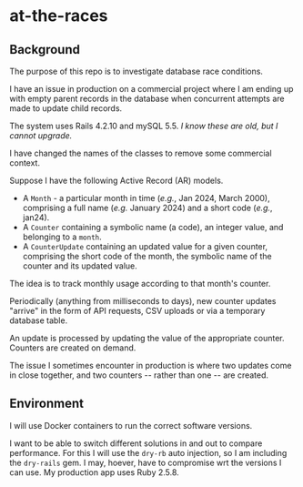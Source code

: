 # at-the-races

## Background

The purpose of this repo is to investigate database race conditions.

I have an issue in production on a commercial project where I am ending up with empty parent records in the database when concurrent attempts are made to update child records.

The system uses Rails 4.2.10 and mySQL 5.5. _I know these are old, but I cannot upgrade._

I have changed the names of the classes to remove some commercial context.

Suppose I have the following Active Record (AR) models.
- A `Month` - a particular month in time (_e.g._, Jan 2024, March 2000), comprising a full name (_e.g._ January 2024) and a short code (_e.g._, jan24).
- A `Counter` containing a symbolic name (a code), an integer value, and belonging to a `month`.
- A `CounterUpdate` containing an updated value for a given counter, comprising the short code of the month, the symbolic name of the counter and its updated value.

The idea is to track monthly usage according to that month's counter.

Periodically (anything from milliseconds to days), new counter updates "arrive" in the form of API requests, CSV uploads or via a temporary database table.

An update is processed by updating the value of the appropriate counter. Counters are created on demand.

The issue I sometimes encounter in production is where two updates come in close together, and two counters -- rather than one -- are created.

## Environment

I will use Docker containers to run the correct software versions.

I want to be able to switch different solutions in and out to compare performance. For this I will use the `dry-rb` auto injection, so I am including the `dry-rails` gem. I may, hoever, have to compromise wrt the versions I can use. My production app uses Ruby 2.5.8.
